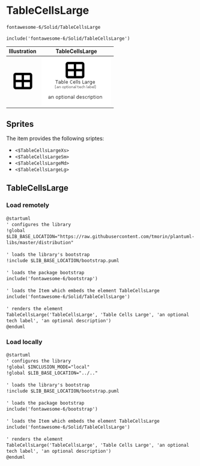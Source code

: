 # TableCellsLarge


```text
fontawesome-6/Solid/TableCellsLarge
```

```text
include('fontawesome-6/Solid/TableCellsLarge')
```



| Illustration | TableCellsLarge |
| :---: | :---: |
| ![illustration for Illustration](../../fontawesome-6/Solid/TableCellsLarge.png) | ![illustration for TableCellsLarge](../../fontawesome-6/Solid/TableCellsLarge.Local.png) |



## Sprites
The item provides the following sriptes:

- `<$TableCellsLargeXs>`
- `<$TableCellsLargeSm>`
- `<$TableCellsLargeMd>`
- `<$TableCellsLargeLg>`





## TableCellsLarge

### Load remotely
```plantuml
@startuml
' configures the library
!global $LIB_BASE_LOCATION="https://raw.githubusercontent.com/tmorin/plantuml-libs/master/distribution"

' loads the library's bootstrap
!include $LIB_BASE_LOCATION/bootstrap.puml

' loads the package bootstrap
include('fontawesome-6/bootstrap')

' loads the Item which embeds the element TableCellsLarge
include('fontawesome-6/Solid/TableCellsLarge')

' renders the element
TableCellsLarge('TableCellsLarge', 'Table Cells Large', 'an optional tech label', 'an optional description')
@enduml
```

### Load locally
```plantuml
@startuml
' configures the library
!global $INCLUSION_MODE="local"
!global $LIB_BASE_LOCATION="../.."

' loads the library's bootstrap
!include $LIB_BASE_LOCATION/bootstrap.puml

' loads the package bootstrap
include('fontawesome-6/bootstrap')

' loads the Item which embeds the element TableCellsLarge
include('fontawesome-6/Solid/TableCellsLarge')

' renders the element
TableCellsLarge('TableCellsLarge', 'Table Cells Large', 'an optional tech label', 'an optional description')
@enduml
```

